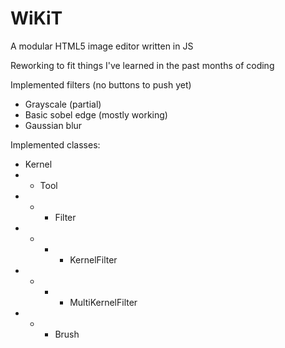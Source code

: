 # WiKiT
A modular HTML5 image editor written in JS

Reworking to fit things I've learned in the past months of coding

Implemented filters (no buttons to push yet)
- Grayscale (partial)
- Basic sobel edge (mostly working)
- Gaussian blur

Implemented classes:
- Kernel
- - Tool
- - - Filter
- - - - KernelFilter
- - - - MultiKernelFilter
- - - Brush